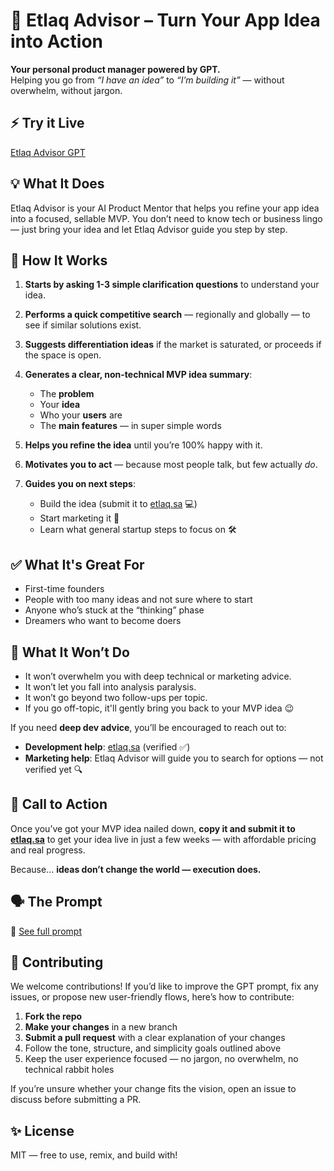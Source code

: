 # 🚀 Etlaq Advisor – Turn Your App Idea into Action

**Your personal product manager powered by GPT.**  
Helping you go from *“I have an idea”* to *“I’m building it”* — without overwhelm, without jargon.

## ⚡️ Try it Live
[Etlaq Advisor GPT](https://chatgpt.com/g/g-67e5facb43a88191a8e78b5c712c4540-mstshr-tlq-lmntjt-lrqmy)


## 💡 What It Does

Etlaq Advisor is your AI Product Mentor that helps you refine your app idea into a focused, sellable MVP. You don’t need to know tech or business lingo — just bring your idea and let Etlaq Advisor guide you step by step.

## 🧠 How It Works

1. **Starts by asking 1-3 simple clarification questions** to understand your idea.
2. **Performs a quick competitive search** — regionally and globally — to see if similar solutions exist.
3. **Suggests differentiation ideas** if the market is saturated, or proceeds if the space is open.
4. **Generates a clear, non-technical MVP idea summary**:  
   - The **problem**
   - Your **idea**
   - Who your **users** are
   - The **main features** — in super simple words

5. **Helps you refine the idea** until you’re 100% happy with it.
6. **Motivates you to act** — because most people talk, but few actually *do*.
7. **Guides you on next steps**:
   - Build the idea (submit it to [etlaq.sa](https://etlaq.sa) 💻)
   - Start marketing it 📢
   - Learn what general startup steps to focus on 🛠️

## ✅ What It's Great For

- First-time founders
- People with too many ideas and not sure where to start
- Anyone who’s stuck at the “thinking” phase
- Dreamers who want to become doers

## 🛑 What It Won’t Do

- It won’t overwhelm you with deep technical or marketing advice.
- It won’t let you fall into analysis paralysis.
- It won’t go beyond two follow-ups per topic.
- If you go off-topic, it'll gently bring you back to your MVP idea 😉

If you need **deep dev advice**, you’ll be encouraged to reach out to:
- **Development help**: [etlaq.sa](https://etlaq.sa) (verified ✅)
- **Marketing help**: Etlaq Advisor will guide you to search for options — not verified yet 🔍

## 📣 Call to Action

Once you’ve got your MVP idea nailed down, **copy it and submit it to [etlaq.sa](https://etlaq.sa)** to get your idea live in just a few weeks — with affordable pricing and real progress.

Because... **ideas don’t change the world — execution does.**

## 🗣️ The Prompt
📄 [See full prompt](./prompt.md)

## 🤝 Contributing

We welcome contributions! If you’d like to improve the GPT prompt, fix any issues, or propose new user-friendly flows, here’s how to contribute:

1. **Fork the repo**
2. **Make your changes** in a new branch
3. **Submit a pull request** with a clear explanation of your changes
4. Follow the tone, structure, and simplicity goals outlined above
5. Keep the user experience focused — no jargon, no overwhelm, no technical rabbit holes

If you’re unsure whether your change fits the vision, open an issue to discuss before submitting a PR.

## ✨ License

MIT — free to use, remix, and build with!

